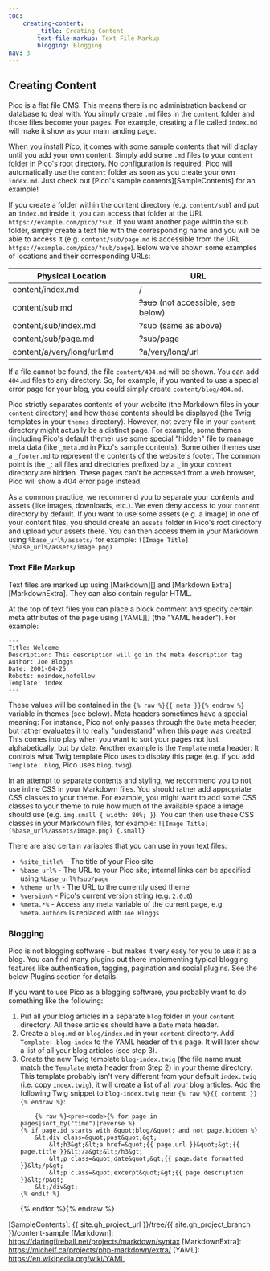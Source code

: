 ```yaml
---
toc:
    creating-content:
        _title: Creating Content
        text-file-markup: Text File Markup
        blogging: Blogging
nav: 3
---
```


## Creating Content

Pico is a flat file CMS. This means there is no administration backend or database to deal with. You simply create `.md` files in the `content` folder and those files become your pages. For example, creating a file called `index.md` will make it show as your main landing page.

When you install Pico, it comes with some sample contents that will display until you add your own content. Simply add some `.md` files to your `content` folder in Pico's root directory. No configuration is required, Pico will automatically use the `content` folder as soon as you create your own `index.md`. Just check out [Pico's sample contents][SampleContents] for an example!

If you create a folder within the content directory (e.g. `content/sub`) and put an `index.md` inside it, you can access that folder at the URL `https://example.com/pico/?sub`. If you want another page within the sub folder, simply create a text file with the corresponding name and you will be able to access it (e.g. `content/sub/page.md` is accessible from the URL `https://example.com/pico/?sub/page`). Below we've shown some examples of locations and their corresponding URLs:

<table style="width: 100%; max-width: 40em;">
    <thead>
        <tr>
            <th style="width: 50%;">Physical Location</th>
            <th style="width: 50%;">URL</th>
        </tr>
    </thead>
    <tbody>
        <tr>
            <td>content/index.md</td>
            <td>/</td>
        </tr>
        <tr>
            <td>content/sub.md</td>
            <td><del>?sub</del> (not accessible, see below)</td>
        </tr>
        <tr>
            <td>content/sub/index.md</td>
            <td>?sub (same as above)</td>
        </tr>
        <tr>
            <td>content/sub/page.md</td>
            <td>?sub/page</td>
        </tr>
        <tr>
            <td>content/a/very/long/url.md</td>
            <td>?a/very/long/url</td>
        </tr>
    </tbody>
</table>

If a file cannot be found, the file `content/404.md` will be shown. You can add `404.md` files to any directory. So, for example, if you wanted to use a special error page for your blog, you could simply create `content/blog/404.md`.

Pico strictly separates contents of your website (the Markdown files in your `content` directory) and how these contents should be displayed (the Twig templates in your `themes` directory). However, not every file in your `content` directory might actually be a distinct page. For example, some themes (including Pico's default theme) use some special "hidden" file to manage meta data (like `_meta.md` in Pico's sample contents). Some other themes use a `_footer.md` to represent the contents of the website's footer. The common point is the `_`: all files and directories prefixed by a `_` in your `content` directory are hidden. These pages can't be accessed from a web browser, Pico will show a 404 error page instead.

As a common practice, we recommend you to separate your contents and assets (like images, downloads, etc.). We even deny access to your `content` directory by default. If you want to use some assets (e.g. a image) in one of your content files, you should create an `assets` folder in Pico's root directory and upload your assets there. You can then access them in your Markdown using `%base_url%/assets/` for example: `![Image Title](%base_url%/assets/image.png)`

### Text File Markup

Text files are marked up using [Markdown][] and [Markdown Extra][MarkdownExtra]. They can also contain regular HTML.

At the top of text files you can place a block comment and specify certain meta attributes of the page using [YAML][] (the "YAML header"). For example:

<pre><code>---
Title: Welcome
Description: This description will go in the meta description tag
Author: Joe Bloggs
Date: 2001-04-25
Robots: noindex,nofollow
Template: index
---</code></pre>

These values will be contained in the `{% raw %}{{ meta }}{% endraw %}` variable in themes (see below). Meta headers sometimes have a special meaning: For instance, Pico not only passes through the `Date` meta header, but rather evaluates it to really "understand" when this page was created. This comes into play when you want to sort your pages not just alphabetically, but by date. Another example is the `Template` meta header: It controls what Twig template Pico uses to display this page (e.g. if you add `Template: blog`, Pico uses `blog.twig`).

In an attempt to separate contents and styling, we recommend you to not use inline CSS in your Markdown files. You should rather add appropriate CSS classes to your theme. For example, you might want to add some CSS classes to your theme to rule how much of the available space a image should use (e.g. `img.small { width: 80%; }`). You can then use these CSS classes in your Markdown files, for example: `![Image Title](%base_url%/assets/image.png) {.small}`

There are also certain variables that you can use in your text files:

* `%site_title%` - The title of your Pico site
* `%base_url%` - The URL to your Pico site; internal links can be specified using `%base_url%?sub/page`
* `%theme_url%` - The URL to the currently used theme
* `%version%` - Pico's current version string (e.g. `2.0.0`)
* `%meta.*%` - Access any meta variable of the current page, e.g. `%meta.author%` is replaced with `Joe Bloggs`

### Blogging

Pico is not blogging software - but makes it very easy for you to use it as a blog. You can find many plugins out there implementing typical blogging features like authentication, tagging, pagination and social plugins. See the below Plugins section for details.

If you want to use Pico as a blogging software, you probably want to do something like the following:

<ol>
    <li>
        Put all your blog articles in a separate <code>blog</code> folder in your <code>content</code> directory. All these articles should have a <code>Date</code> meta header.
    </li>
    <li>
        Create a <code>blog.md</code> or <code>blog/index.md</code> in your <code>content</code> directory. Add <code>Template: blog-index</code> to the YAML header of this page. It will later show a list of all your blog articles (see step 3).
    </li>
    <li>
        Create the new Twig template <code>blog-index.twig</code> (the file name must match the <code>Template</code> meta header from Step 2) in your theme directory. This template probably isn't very different from your default <code>index.twig</code> (i.e. copy <code>index.twig</code>), it will create a list of all your blog articles. Add the following Twig snippet to <code>blog-index.twig</code> near <code>{% raw %}{{ content }}{% endraw %}</code>:

        {% raw %}<pre><code>{% for page in pages|sort_by("time")|reverse %}
    {% if page.id starts with &quot;blog/&quot; and not page.hidden %}
        &lt;div class=&quot;post&quot;&gt;
            &lt;h3&gt;&lt;a href=&quot;{{ page.url }}&quot;&gt;{{ page.title }}&lt;/a&gt;&lt;/h3&gt;
            &lt;p class=&quot;date&quot;&gt;{{ page.date_formatted }}&lt;/p&gt;
            &lt;p class=&quot;excerpt&quot;&gt;{{ page.description }}&lt;/p&gt;
        &lt;/div&gt;
    {% endif %}
{% endfor %}</code></pre>{% endraw %}
    </li>
</ol>

[SampleContents]: {{ site.gh_project_url }}/tree/{{ site.gh_project_branch }}/content-sample
[Markdown]: https://daringfireball.net/projects/markdown/syntax
[MarkdownExtra]: https://michelf.ca/projects/php-markdown/extra/
[YAML]: https://en.wikipedia.org/wiki/YAML
